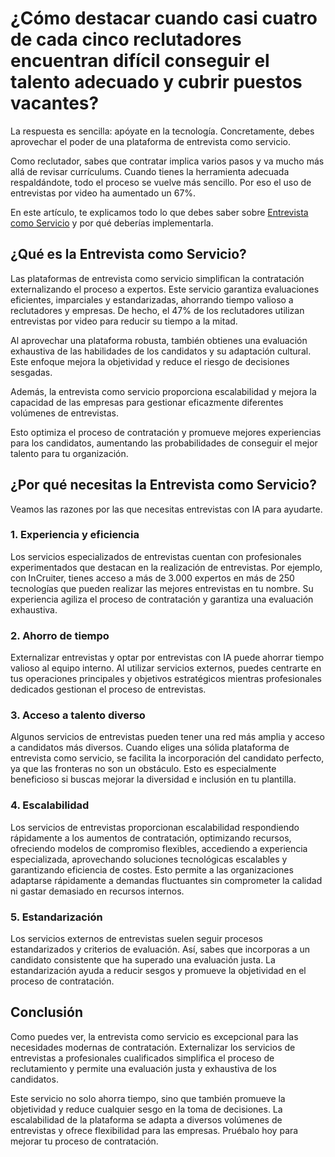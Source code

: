 # ¿Cómo destacar cuando casi cuatro de cada cinco reclutadores encuentran difícil conseguir el talento adecuado y cubrir puestos vacantes?

La respuesta es sencilla: apóyate en la tecnología. Concretamente, debes aprovechar el poder de una plataforma de entrevista como servicio.

Como reclutador, sabes que contratar implica varios pasos y va mucho más allá de revisar currículums. Cuando tienes la herramienta adecuada respaldándote, todo el proceso se vuelve más sencillo. Por eso el uso de entrevistas por video ha aumentado un 67%.

En este artículo, te explicamos todo lo que debes saber sobre [Entrevista como Servicio](https://incruiter.com/) y por qué deberías implementarla.

## ¿Qué es la Entrevista como Servicio?

Las plataformas de entrevista como servicio simplifican la contratación externalizando el proceso a expertos. Este servicio garantiza evaluaciones eficientes, imparciales y estandarizadas, ahorrando tiempo valioso a reclutadores y empresas. De hecho, el 47% de los reclutadores utilizan entrevistas por video para reducir su tiempo a la mitad.

Al aprovechar una plataforma robusta, también obtienes una evaluación exhaustiva de las habilidades de los candidatos y su adaptación cultural. Este enfoque mejora la objetividad y reduce el riesgo de decisiones sesgadas.

Además, la entrevista como servicio proporciona escalabilidad y mejora la capacidad de las empresas para gestionar eficazmente diferentes volúmenes de entrevistas.

Esto optimiza el proceso de contratación y promueve mejores experiencias para los candidatos, aumentando las probabilidades de conseguir el mejor talento para tu organización.

## ¿Por qué necesitas la Entrevista como Servicio?

Veamos las razones por las que necesitas entrevistas con IA para ayudarte.

### 1. Experiencia y eficiencia

Los servicios especializados de entrevistas cuentan con profesionales experimentados que destacan en la realización de entrevistas. Por ejemplo, con InCruiter, tienes acceso a más de 3.000 expertos en más de 250 tecnologías que pueden realizar las mejores entrevistas en tu nombre. Su experiencia agiliza el proceso de contratación y garantiza una evaluación exhaustiva.

### 2. Ahorro de tiempo

Externalizar entrevistas y optar por entrevistas con IA puede ahorrar tiempo valioso al equipo interno. Al utilizar servicios externos, puedes centrarte en tus operaciones principales y objetivos estratégicos mientras profesionales dedicados gestionan el proceso de entrevistas.

### 3. Acceso a talento diverso

Algunos servicios de entrevistas pueden tener una red más amplia y acceso a candidatos más diversos. Cuando eliges una sólida plataforma de entrevista como servicio, se facilita la incorporación del candidato perfecto, ya que las fronteras no son un obstáculo. Esto es especialmente beneficioso si buscas mejorar la diversidad e inclusión en tu plantilla.

### 4. Escalabilidad

Los servicios de entrevistas proporcionan escalabilidad respondiendo rápidamente a los aumentos de contratación, optimizando recursos, ofreciendo modelos de compromiso flexibles, accediendo a experiencia especializada, aprovechando soluciones tecnológicas escalables y garantizando eficiencia de costes. Esto permite a las organizaciones adaptarse rápidamente a demandas fluctuantes sin comprometer la calidad ni gastar demasiado en recursos internos.

### 5. Estandarización

Los servicios externos de entrevistas suelen seguir procesos estandarizados y criterios de evaluación. Así, sabes que incorporas a un candidato consistente que ha superado una evaluación justa. La estandarización ayuda a reducir sesgos y promueve la objetividad en el proceso de contratación.

## Conclusión

Como puedes ver, la entrevista como servicio es excepcional para las necesidades modernas de contratación. Externalizar los servicios de entrevistas a profesionales cualificados simplifica el proceso de reclutamiento y permite una evaluación justa y exhaustiva de los candidatos.

Este servicio no solo ahorra tiempo, sino que también promueve la objetividad y reduce cualquier sesgo en la toma de decisiones. La escalabilidad de la plataforma se adapta a diversos volúmenes de entrevistas y ofrece flexibilidad para las empresas. Pruébalo hoy para mejorar tu proceso de contratación.